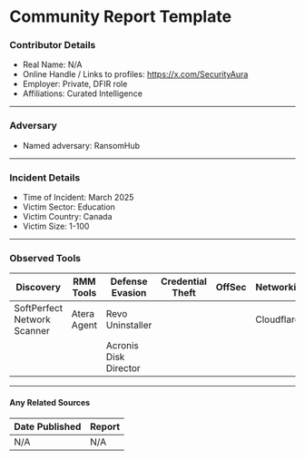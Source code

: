 # Community Report Template

### Contributor Details

- Real Name: N/A
- Online Handle / Links to profiles: https://x.com/SecurityAura
- Employer: Private, DFIR role
- Affiliations: Curated Intelligence

---
### Adversary

- Named adversary: RansomHub

---
### Incident Details

- Time of Incident: March 2025
- Victim Sector: Education
- Victim Country: Canada
- Victim Size: 1-100

---
### Observed Tools
 
| Discovery | RMM Tools | Defense Evasion | Credential Theft | OffSec | Networking | LOLBAS | Exfiltration |
|---|---|---|---|---|---|---|---|
| SoftPerfect Network Scanner | Atera Agent | Revo Uninstaller |  |  | Cloudflared |  |  |
|  |  | Acronis Disk Director |  |  |  |  |  |
---
#### Any Related Sources

| Date Published | Report |
|---|---|
| N/A | N/A |

